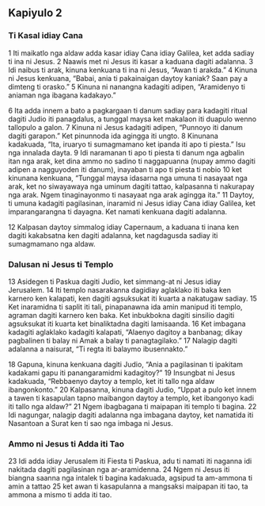 Kapiyulo 2
----------

### Ti Kasal idiay Cana

1 Iti maikatlo nga aldaw adda kasar idiay Cana idiay Galilea, ket adda sadiay ti ina ni Jesus.
2 Naawis met ni Jesus iti kasar a kaduana dagiti adalanna.
3 Idi naibus ti arak, kinuna kenkuana ti ina ni Jesus, “Awan ti arakda.”
4 Kinuna ni Jesus kenkuana, “Babai, ania ti pakainaigan daytoy kaniak? Saan pay a dimteng ti orasko.”
5 Kinuna ni nanangna kadagiti adipen, “Aramidenyo ti aniaman nga ibagana kadakayo.”

6 Ita adda innem a bato a pagkargaan ti danum sadiay para kadagiti ritual dagiti Judio iti panagdalus, a tunggal maysa ket makalaon iti duapulo wenno tallopulo a galon.
7 Kinuna ni Jesus kadagiti adipen, “Punnoyo iti danum dagiti garapon.” Ket pinunnoda ida agingga iti ungto.
8 Kinunana kadakuada, “Ita, iruaryo ti sumagmamano ket ipanda iti apo ti piesta.” Isu nga innalada dayta.
9 Idi naramanan ti apo ti piesta ti danum nga agbalin itan nga arak, ket dina ammo no sadino ti naggapuanna (nupay ammo dagiti adipen a nagguyoden iti danum), inayaban ti apo ti piesta ti nobio
10 ket kinunana kenkuana, “Tunggal maysa idasarna nga umuna ti nasayaat nga arak, ket no siwayawaya nga uminum dagiti tattao, kalpasanna ti nakurapay nga arak. Ngem tinaginayonmo ti nasayaat nga arak agingga ita.”
11 Daytoy, ti umuna kadagiti pagilasinan, inaramid ni Jesus idiay Cana idiay Galilea, ket imparangarangna ti dayagna. Ket namati kenkuana dagiti adalanna.

12 Kalpasan daytoy simmalog idiay Capernaum, a kaduana ti inana ken dagiti kakabsatna ken dagiti adalanna, ket nagdagusda sadiay iti sumagmamano nga aldaw.

### Dalusan ni Jesus ti Templo

13 Asidegen ti Paskua dagiti Judio, ket simmang-at ni Jesus idiay Jerusalem.
14 Iti templo nasarakanna dagidiay aglaklako iti baka ken karnero ken kalapati, ken dagiti agsuksukat iti kuarta a nakatugaw sadiay.
15 Ket inaramidna ti saplit iti tali, pinapanawna ida amin manipud iti templo, agraman dagiti karnero ken baka. Ket inbukbokna dagiti sinsilio dagiti agsuksukat iti kuarta ket binaliktadna dagiti lamisaanda.
16 Ket imbagana kadagiti aglaklako kadagiti kalapati, “Alaenyo dagitoy a banbanag; dikay pagbalinen ti balay ni Amak a balay ti panagtagilako.”
17 Nalagip dagiti adalanna a naisurat, “Ti regta iti balaymo ibusennakto.”

18 Gapuna, kinuna kenkuana dagiti Judio, “Ania a pagilasinan ti ipakitam kadakami gapu iti panangaramidmi kadagitoy?”
19 Insungbat ni Jesus kadakuada, “Rebbaenyo daytoy a templo, ket iti tallo nga aldaw ibangonkonto.”
20 Kalpasanna, kinuna dagiti Judio, “Uppat a pulo ket innem a tawen ti kasapulan tapno maibangon daytoy a templo, ket ibangonyo kadi iti tallo nga aldaw?”
21 Ngem ibagbagana ti maipapan iti templo ti bagina. 22 Idi nagungar, nalagip dagiti adalanna nga imbagana daytoy, ket namatida iti Nasantoan a Surat ken ti sao nga imbaga ni Jesus.

### Ammo ni Jesus ti Adda iti Tao

23 Idi adda idiay Jerusalem iti Fiesta ti Paskua, adu ti namati iti naganna idi nakitada dagiti pagilasinan nga ar-aramidenna.
24 Ngem ni Jesus iti biangna saanna nga intalek ti bagina kadakuada, agsipud ta am-ammona ti amin a tattao
25 ket awan ti kasapulanna a mangsaksi maipapan iti tao, ta ammona a mismo ti adda iti tao.
